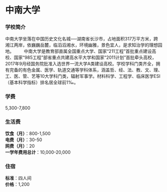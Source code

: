 # 中南大学
### 学校简介
中南大学坐落在中国历史文化名城──湖南省长沙市，占地面积317万平方米，跨湘江两岸，依巍巍岳麓，临滔滔湘水，环境幽雅，景色宜人，是求知治学的理想园地。 　　中南大学是教育部直属全国重点大学、国家“211工程”首批重点建设高校、国家“985工程”部省重点共建高水平大学和国家“2011计划”首批牵头高校，2017年9月经国务院批准入选世界一流大学A类建设高校。学校学科门类齐全，拥有完备的有色金属、医学、轨道交通等学科体系，涵盖哲、经、法、教、文、理、工、医、管、艺等10大学科门类，辐射军事学。材料科学、工程学、临床医学ESI（基本科学指标）排名居全球前1‰。

### 学费
5,300-7,800

### 生活费
**饮食（月）**：800-1,500  
**电费（月）**：30-50  
**网费（月）**：20  
**一学年费用总计**：10,000-20,000  

### 住宿
**标准**：四人间  
**价格**：1,200  
